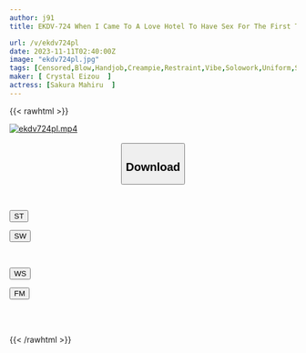 ```yaml
---
author: j91
title: EKDV-724 When I Came To A Love Hotel To Have Sex For The First Time With A Girl In Uniform That I Found On SNS... She Had Huge Breasts That Were More Sensitive Than I Imagined, And She Made Me Cum Over And Over Again.Mahi Sakura

url: /v/ekdv724pl
date: 2023-11-11T02:40:00Z
image: "ekdv724pl.jpg"
tags: [Censored,Blow,Handjob,Creampie,Restraint,Vibe,Solowork,Uniform,School Girls,Cunnilingus,Big Tits,Titty Fuck,Cowgirl,Electric Massager,Squirting,Slut,Deep Throating,Huge Butt,Bitch,Spanking,Back	 ]
maker: [ Crystal Eizou  ]
actress: [Sakura Mahiru  ]
---
```



{{< rawhtml >}}

<div class="video" data-videoid="MylYbjDx13fwk1">
    <a href="javascript:;">
        <img src="https://my.j91.asia/v/ekdv724pl/ekdv724pl.jpg" width="WIDTH" height="HEIGHT" alt="ekdv724pl.mp4" loading="lazy">
    </a>
</div>

<script type="text/javascript" src="https://j91.asia/asset/on-demand-st.js"></script>

<br>
  <link rel="stylesheet" href="https://j91.asia/asset/bs5.css">
  
  <center>
  <button class="btn btn-primary" type="button" data-bs-toggle="collapse" data-bs-target=".multi-collapse" aria-expanded="false" aria-controls="multiCollapseExample1 multiCollapseExample2"><h2>Download</h2></button></center>
</p>
<div class="row">
  <div class="col">
    <div class="collapse multi-collapse" id="multiCollapseExample1">
      <div class="card card-body">
	      	      <br>
<div class="buttons">  
<p><a href="https://streamtape.to/v/MylYbjDx13fwk1" target="_blank"><button class="btn-hover color-3"><i class="fa fa-download"></i> ST</button></a></p>
<p><a href="https://sfastwish.com/2vizom3g0urf" target="_blank"><button class="btn-hover color-2"><i class="fa fa-download"></i> SW</button></a></p></div>
    </div>
  </div>
</div>
  <div class="col">
    <div class="collapse multi-collapse" id="multiCollapseExample2">
      <div class="card card-body">
	      <br>
<div class="buttons">
<p><a href="javascript:;" target="_blank"><button class="btn-hover color-9"><i class="fa fa-download"></i> WS</button></a></p>
<p><a href="javascript:;" target="_blank"><button class="btn-hover color-8"><i class="fa fa-download"></i> FM</button></a></p></div>
<br><br>
      </div>
    </div>
  </div>
</div>

{{< /rawhtml >}}
